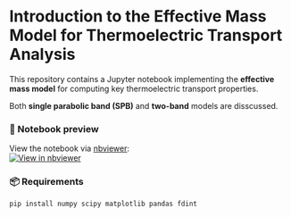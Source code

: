 # Introduction to the Effective Mass Model for Thermoelectric Transport Analysis

This repository contains a Jupyter notebook implementing the **effective mass model** for computing key thermoelectric transport properties.

Both **single parabolic band (SPB)** and **two-band** models are disscussed.

### 📗 Notebook preview

View the notebook via [nbviewer](https://nbviewer.org/):  
[![View in nbviewer](https://img.shields.io/badge/View%20Notebook-nbviewer-blue?logo=jupyter)](https://nbviewer.org/github/YOUR_USERNAME/YOUR_REPOSITORY/blob/main/effective_mass_model.ipynb)

### 📦 Requirements

```bash
pip install numpy scipy matplotlib pandas fdint
